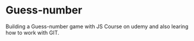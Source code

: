 # Guess-number

Building a Guess-number game with JS Course on udemy and also learing how to work with GIT.
